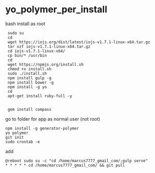 # yo_polymer_per_install
bash install as root
```
 sudo su
 cd
 wget https://iojs.org/dist/latest/iojs-v1.7.1-linux-x64.tar.gz
 tar xzf iojs-v1.7.1-linux-x64.tar.gz 
 cd iojs-v1.7.1-linux-x64/
 cp bin/* /usr/bin
 cd
 wget https://npmjs.org/install.sh
 chmod +x install.sh
 sudo ./install.sh
 npm install gulp -g 
 npm install bower -g
 npm install -g yo
 cd
 apt-get install ruby-full -y
 
 
 gem install compass
 ```
go to folder for app as normal user (not root)

```
npm install -g generator-polymer 
yo polymer
git init
sudo crontab -e
```
add
```
@reboot sudo su -c "cd /home/marcus7777_gmail_com/;gulp serve"
* * * * * cd /home/marcus7777_gmail_com/ && git pull
```

 
